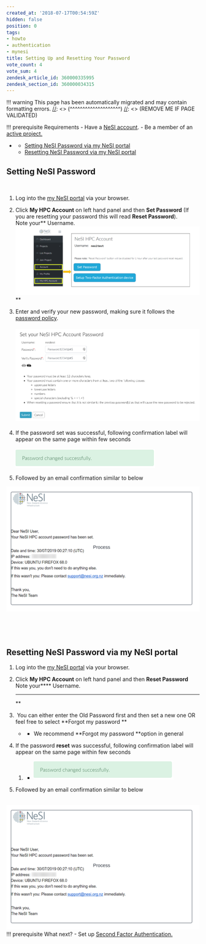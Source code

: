 ```yaml
---
created_at: '2018-07-17T00:54:59Z'
hidden: false
position: 0
tags:
- howto
- authentication
- mynesi
title: Setting Up and Resetting Your Password
vote_count: 4
vote_sum: 4
zendesk_article_id: 360000335995
zendesk_section_id: 360000034315
---
```




[//]: <> (REMOVE ME IF PAGE VALIDATED)
[//]: <> (vvvvvvvvvvvvvvvvvvvv)
!!! warning
    This page has been automatically migrated and may contain formatting errors.
[//]: <> (^^^^^^^^^^^^^^^^^^^^)
[//]: <> (REMOVE ME IF PAGE VALIDATED)

!!! prerequisite Requirements
     -   Have a [NeSI
         account](../../Getting_Started/Accounts-Projects_and_Allocations/Creating_a_NeSI_Account_Profile.md).
     -   Be a member of an [active
         project.](https://support.nesi.org.nz/hc/en-gb/sections/360000196195-Accounts-Projects)

-   -   [Setting NeSI Password via my NeSI
        portal](#h_d7de94ee-b517-41dd-b70e-6fca380b38a6)
    -   [Resetting NeSI Password via my NeSI
        portal](#h_01G15PT2EM836JXJK202V52QZP)

##  **Setting NeSI Password**

 

1.  Log into the [my NeSI portal](https://my.nesi.org.nz) via your
    browser.  
      

2.  Click **My HPC Account** on left hand panel and then **Set
    Password** (If you are resetting your password this will read
    **Reset Password**).  
    Note your** Username.  
    ![authentication\_factor\_setup.png](../../assets/images/Setting_Up_and_Resetting_Your_Password.png)  
    **

3.  Enter and verify your new password, making sure it follows the
    [password
    policy](../../General/NeSI_Policies/NeSI_Password_Policy.md).  
      

    #### ![SetNeSIaccountPassword.png](../../assets/images/Setting_Up_and_Resetting_Your_Password_0.png)

4.  If the password set was successful, following confirmation label
    will appear on the same page within few seconds  
       
    ![change\_success.png](../../assets/images/Setting_Up_and_Resetting_Your_Password_1.png)

5.  Followed by an email confirmation similar to below

![password\_set\_confirmation.png](../../assets/images/Setting_Up_and_Resetting_Your_Password_2.png)

 

 

## **Resetting NeSI Password via my NeSI portal**

1.  Log into the [my NeSI portal](https://my.nesi.org.nz) via your
    browser.  
      
2.  Click **My HPC Account** on left hand panel and then **Reset
    Password**  
    Note your**** Username.  
      
    **** **  
    **
3.   You can either enter the Old Password first and then set a new one
    OR feel free to select **Forgot my password **  
    -   -   We recommend **Forgot my password **option in general   
              
4.  If the password **reset** was successful, following confirmation
    label will appear on the same page within few seconds  
    1.  -   ![change\_success.png](../../assets/images/Setting_Up_and_Resetting_Your_Password_3.png)
5.  Followed by an email confirmation similar to below  
       
      

![password\_set\_confirmation.png](../../assets/images/Setting_Up_and_Resetting_Your_Password_4.png)
!!! prerequisite What next?
     -   Set up [Second Factor
         Authentication.](../../Getting_Started/Accessing_the_HPCs/Setting_Up_Two_Factor_Authentication.md)

 